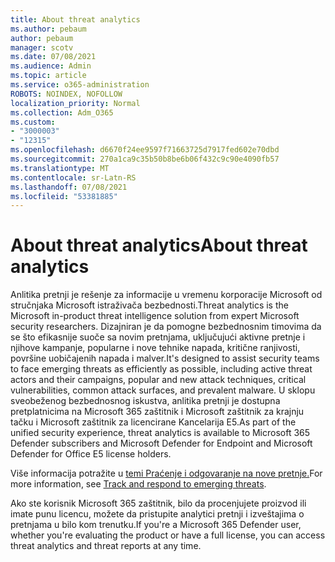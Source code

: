 ```yaml
---
title: About threat analytics
ms.author: pebaum
author: pebaum
manager: scotv
ms.date: 07/08/2021
ms.audience: Admin
ms.topic: article
ms.service: o365-administration
ROBOTS: NOINDEX, NOFOLLOW
localization_priority: Normal
ms.collection: Adm_O365
ms.custom:
- "3000003"
- "12315"
ms.openlocfilehash: d6670f24ee9597f71663725d7917fed602e70dbd
ms.sourcegitcommit: 270a1ca9c35b50b8be6b06f432c9c90e4090fb57
ms.translationtype: MT
ms.contentlocale: sr-Latn-RS
ms.lasthandoff: 07/08/2021
ms.locfileid: "53381885"
---
```

# <a name="about-threat-analytics"></a><span data-ttu-id="5ca44-102">About threat analytics</span><span class="sxs-lookup"><span data-stu-id="5ca44-102">About threat analytics</span></span>

<span data-ttu-id="5ca44-103">Anlitika pretnji je rešenje za informacije u vremenu korporacije Microsoft od stručnjaka Microsoft istraživača bezbednosti.</span><span class="sxs-lookup"><span data-stu-id="5ca44-103">Threat analytics is the Microsoft in-product threat intelligence solution from expert Microsoft security researchers.</span></span> <span data-ttu-id="5ca44-104">Dizajniran je da pomogne bezbednosnim timovima da se što efikasnije suoče sa novim pretnjama, uključujući aktivne pretnje i njihove kampanje, popularne i nove tehnike napada, kritične ranjivosti, površine uobičajenih napada i malver.</span><span class="sxs-lookup"><span data-stu-id="5ca44-104">It's designed to assist security teams to face emerging threats as efficiently as possible, including active threat actors and their campaigns, popular and new attack techniques, critical vulnerabilities, common attack surfaces, and prevalent malware.</span></span> <span data-ttu-id="5ca44-105">U sklopu sveobeženog bezbednosnog iskustva, anlitika pretnji je dostupna pretplatnicima na Microsoft 365 zaštitnik i Microsoft zaštitnik za krajnju tačku i Microsoft zaštitnik za licencirane Kancelarija E5.</span><span class="sxs-lookup"><span data-stu-id="5ca44-105">As part of the unified security experience, threat analytics is available to Microsoft 365 Defender subscribers and Microsoft Defender for Endpoint and Microsoft Defender for Office E5 license holders.</span></span> 

<span data-ttu-id="5ca44-106">Više informacija potražite u [temi Praćenje i odgovaranje na nove pretnje.](/microsoft-365/security/defender/threat-analytics)</span><span class="sxs-lookup"><span data-stu-id="5ca44-106">For more information, see [Track and respond to emerging threats](/microsoft-365/security/defender/threat-analytics).</span></span>

<span data-ttu-id="5ca44-107">Ako ste korisnik Microsoft 365 zaštitnik, bilo da procenjujete proizvod ili imate punu licencu, možete da pristupite analytici pretnji i izveštajima o pretnjama u bilo kom trenutku.</span><span class="sxs-lookup"><span data-stu-id="5ca44-107">If you're a Microsoft 365 Defender user, whether you're evaluating the product or have a full license, you can access threat analytics and threat reports at any time.</span></span> 